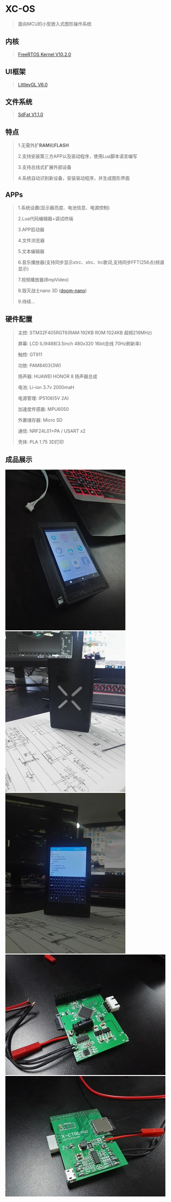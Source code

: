 # XC-OS
> 面向MCU的小型嵌入式图形操作系统

## 内核
> [FreeRTOS Kernel V10.2.0](https://www.freertos.org)

## UI框架
> [LittlevGL V6.0](https://github.com/littlevgl/lvgl)

## 文件系统
> [SdFat V1.1.0](https://github.com/greiman/SdFat)

## 特点
> 1.无需外扩**RAM**和**FLASH**
>
> 2.支持安装第三方APP以及驱动程序，使用Lua脚本语言编写
>
> 3.支持总线式扩展外部设备
>
> 4.系统自动识别新设备，安装驱动程序，并生成图形界面
## APPs
> 1.系统设置(显示器亮度、电池信息、电源控制)
>
> 2.Lua代码编辑器+调试终端
>
> 3.APP启动器
>
> 4.文件浏览器
>
> 5.文本编辑器
>
> 6.音乐播放器(支持同步显示xtrc、xlrc、lrc歌词,支持同步FFT(256点)频谱显示)
>
> 7.视频播放器(BmpVideo)
>
> 8.毁灭战士nano 3D ([doom-nano](https://github.com/daveruiz/doom-nano))
>
> 9.待续...
## 硬件配置
> 主控: STM32F405RGT6(RAM:192KB ROM:1024KB 超频216MHz)
>
> 屏幕: LCD ILI9488(3.5inch 480x320 16bit总线 70Hz刷新率)
>
> 触控: GT911
>
> 功放: PAM8403(3W)
>
> 扬声器: HUAWEI HONOR 8 扬声器总成
>
> 电池: Li-ion 3.7v 2000maH
>
> 电源管理: IP5108(5V 2A)
>
> 加速度传感器: MPU6050
>
> 外置储存器: Micro SD
>
> 通信: NRF24L01+PA / USART x2
>
> 壳体: PLA 1.75 3D打印
## 成品展示
![image](https://github.com/FASTSHIFT/XC-OS/blob/master/Images/Box_Top.jpg)
![image](https://github.com/FASTSHIFT/XC-OS/blob/master/Images/Box_Bottom.jpg)
![image](https://github.com/FASTSHIFT/XC-OS/blob/master/Images/TextEditor.jpg)
![image](https://github.com/FASTSHIFT/XC-OS/blob/master/Images/PCB_Top.jpg)
![image](https://github.com/FASTSHIFT/XC-OS/blob/master/Images/PCB_Bottom.jpg)
